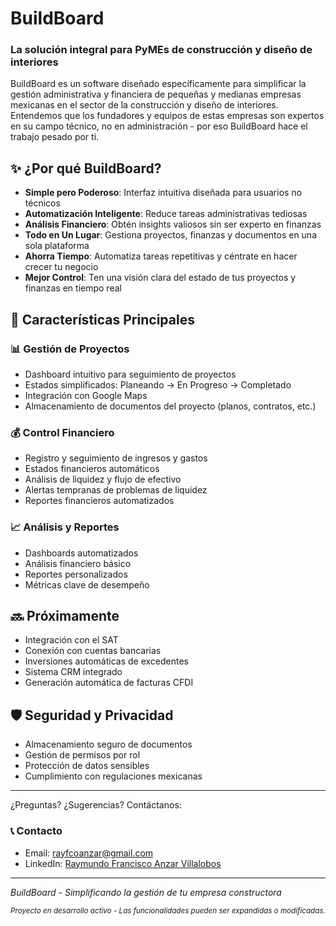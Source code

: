 # BuildBoard
### La solución integral para PyMEs de construcción y diseño de interiores

BuildBoard es un software diseñado específicamente para simplificar la gestión administrativa y financiera de pequeñas y medianas empresas mexicanas en el sector de la construcción y diseño de interiores. Entendemos que los fundadores y equipos de estas empresas son expertos en su campo técnico, no en administración - por eso BuildBoard hace el trabajo pesado por ti.

## ✨ ¿Por qué BuildBoard?

- **Simple pero Poderoso**: Interfaz intuitiva diseñada para usuarios no técnicos
- **Automatización Inteligente**: Reduce tareas administrativas tediosas
- **Análisis Financiero**: Obtén insights valiosos sin ser experto en finanzas
- **Todo en Un Lugar**: Gestiona proyectos, finanzas y documentos en una sola plataforma
- **Ahorra Tiempo**: Automatiza tareas repetitivas y céntrate en hacer crecer tu negocio
- **Mejor Control**: Ten una visión clara del estado de tus proyectos y finanzas en tiempo real

## 🚀 Características Principales

### 📊 Gestión de Proyectos
- Dashboard intuitivo para seguimiento de proyectos
- Estados simplificados: Planeando → En Progreso → Completado
- Integración con Google Maps
- Almacenamiento de documentos del proyecto (planos, contratos, etc.)

### 💰 Control Financiero
- Registro y seguimiento de ingresos y gastos
- Estados financieros automáticos
- Análisis de liquidez y flujo de efectivo
- Alertas tempranas de problemas de liquidez
- Reportes financieros automatizados

### 📈 Análisis y Reportes
- Dashboards automatizados
- Análisis financiero básico
- Reportes personalizados
- Métricas clave de desempeño

## 🔜 Próximamente

- Integración con el SAT
- Conexión con cuentas bancarias
- Inversiones automáticas de excedentes
- Sistema CRM integrado
- Generación automática de facturas CFDI

## 🛡️ Seguridad y Privacidad

- Almacenamiento seguro de documentos
- Gestión de permisos por rol
- Protección de datos sensibles
- Cumplimiento con regulaciones mexicanas

---

¿Preguntas? ¿Sugerencias? Contáctanos:

### 📞 Contacto
- Email: [rayfcoanzar@gmail.com](mailto:rayfcoanzar@gmail.com)
- LinkedIn: [Raymundo Francisco Anzar Villalobos](https://www.linkedin.com/in/raymundo-francisco-anzar-villalobos)

--- 
*BuildBoard - Simplificando la gestión de tu empresa constructora*

<sub>*Proyecto en desarrollo activo - Las funcionalidades pueden ser expandidas o modificadas.*</sub>